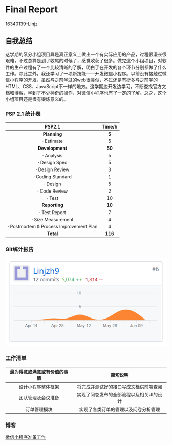 # Final Report

16340139-Linjz

## 自我总结

这学期的系分小组项目算是真正意义上做出一个有实际应用的产品，过程很漫长很艰难，不过总算是到了收尾的时候了，感觉收获了很多。做完这个小组项目，对软件的生产过程有了一个比较清晰的了解，明白了在开发的各个环节分别都做了什么工作。除此之外，我还学习了一项新技能——开发微信小程序。以前没有接触过微信小程序的开发，虽然与之前学过的web很类似，不过还是有挺多与之前学的HTML、CSS、JavaScript不一样的地方。这学期边开发边学习，不断查找官方文档和博客，学到了不少神奇的操作，对微信小程序也有了一定的了解。总之，这个小组项目还是很有锻炼意义的。

### PSP 2.1 统计表

|                 PSP2.1                  | Time/h  |
| :-------------------------------------: | :-----: |
|              **Planning**               |  **5**  |
|               · Estimate                |    5    |
|             **Development**             | **50**  |
|               · Analysis                |    5    |
|              · Design Spec              |    5    |
|             · Design Review             |    3    |
|            · Coding Standard            |    1    |
|                · Design                 |    5    |
|              · Code Review              |    2    |
|                 · Test                  |   10    |
|              **Reporting**              | **10**  |
|              · Test Report              |    7    |
|           · Size Measurement            |    4    |
| · Postmortem & Process Improvement Plan |    4    |
|                **Total**                | **116** |

### Git统计报告

![](../../imgsrc/ljz_img/贡献图.png)

### 工作清单

| 最为得意或满意或有价值的事情 |                 简短说明                 |
| :--------------------------: | :--------------------------------------: |
|      设计小程序整体框架      |  将完成并测试好的接口写成文档供前端查阅  |
|      团队管理及会议准备      | 实现了问卷发布的全部流程以及相关UI的设计 |
|         订单管理模块         |   实现了各类订单的管理以及问卷分析管理   |

### 博客

[微信小程序准备工作](https://blog.csdn.net/ljz11141314/article/details/93380674)


